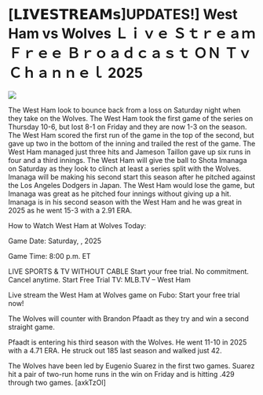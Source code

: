 # [𝗟𝗜𝗩𝗘𝗦𝗧𝗥𝗘𝗔𝗠𝘀]UPDATES!] West Ham vs Wolves Ｌｉｖｅ Ｓｔｒｅａｍ Ｆｒｅｅ Ｂｒｏａｄｃａｓｔ ＯＮ Ｔｖ Ｃｈａｎｎｅｌ  2025  
  
  
[![](https://i.imgur.com/qSNzIqt.png)](https://movie.rssnews.media/LoVYJhMl.php)  
  
The West Ham look to bounce back from a loss on Saturday night when they take on the Wolves. The West Ham took the first game of the series on Thursday 10-6, but lost 8-1 on Friday and they are now 1-3 on the season. The West Ham scored the first run of the game in the top of the second, but gave up two in the bottom of the inning and trailed the rest of the game. The West Ham managed just three hits and Jameson Taillon gave up six runs in four and a third innings. The West Ham will give the ball to Shota Imanaga on Saturday as they look to clinch at least a series split with the Wolves. Imanaga will be making his second start this season after he pitched against the Los Angeles Dodgers in Japan. The West Ham would lose the game, but Imanaga was great as he pitched four innings without giving up a hit. Imanaga is in his second season with the West Ham and he was great in 2025 as he went 15-3 with a 2.91 ERA.

How to Watch West Ham at Wolves Today:

Game Date: Saturday, , 2025

Game Time: 8:00 p.m. ET

LIVE SPORTS & TV WITHOUT CABLE
Start your free trial. No commitment. Cancel anytime.
Start Free Trial
TV: MLB.TV – West Ham

Live stream the West Ham at Wolves game on Fubo: Start your free trial now!

The Wolves will counter with Brandon Pfaadt as they try and win a second straight game.

Pfaadt is entering his third season with the Wolves. He went 11-10 in 2025 with a 4.71 ERA. He struck out 185 last season and walked just 42.

The Wolves have been led by Eugenio Suarez in the first two games. Suarez hit a pair of two-run home runs in the win on Friday and is hitting .429 through two games. [axkTzOl]